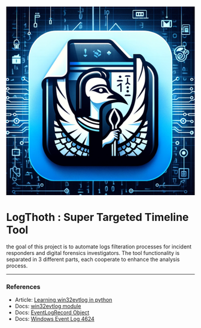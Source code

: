 ![some kickass logo](https://github.com/Ng00m4lDhuhr/LogThoth/blob/main/Logo.png?raw=true)
# LogThoth : Super Targeted Timeline Tool
the goal of this project is to automate logs filteration processes for incident responders and digital forensics investigators. The tool functionality is separated in 3 different parts, each cooperate to enhance the analysis process.

---
### References
* Article: [Learning win32evtlog in python](https://ph20eow.gitbook.io/tech-stuff/silketw/learning-win32evtlog-in-python)
* Docs: [win32evtlog module](https://timgolden.me.uk/pywin32-docs/win32evtlog.html)
* Docs: [EventLogRecord Object](https://timgolden.me.uk/pywin32-docs/PyEventLogRecord.html)
* Docs: [Windows Event Log 4624](https://learn.microsoft.com/en-us/windows/security/threat-protection/auditing/event-4624)

